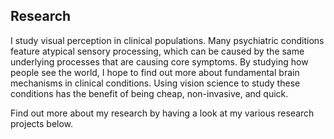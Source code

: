 ## Research

I study visual perception in clinical populations. Many
psychiatric conditions feature atypical sensory processing,
which can be caused by the same underlying processes that
are causing core symptoms. By studying how people see
the world, I hope to find out more about fundamental
brain mechanisms in clinical conditions.
Using vision science to study these conditions has
the benefit of being cheap, non-invasive, and quick.

Find out more about my research by having a look at my
various research projects below.
